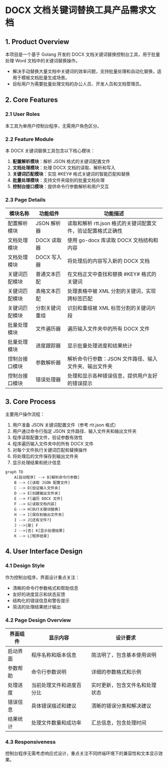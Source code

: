 # DOCX 文档关键词替换工具产品需求文档

## 1. Product Overview

本项目是一个基于 Golang 开发的 DOCX 文档关键词替换控制台工具，用于批量处理 Word 文档中的关键词替换操作。
- 解决手动替换大量文档中关键词的效率问题，支持批量处理和自动化替换，适用于模板文档批量生成场景。
- 目标用户为需要批量处理文档的办公人员、开发人员和文档管理员。

## 2. Core Features

### 2.1 User Roles

本工具为单用户控制台程序，无需用户角色区分。

### 2.2 Feature Module

本 DOCX 关键词替换工具包含以下核心模块：
1. **配置解析模块**：解析 JSON 格式的关键词配置文件
2. **文档处理模块**：处理 DOCX 文档的读取、解析和写入
3. **关键词匹配模块**：实现 #KEY# 格式关键词的智能匹配和替换
4. **批量处理模块**：支持文件夹级别的批量文档处理
5. **控制台接口模块**：提供命令行参数解析和用户交互

### 2.3 Page Details

| 模块名称 | 功能组件 | 功能描述 |
|----------|----------|----------|
| 配置解析模块 | JSON 解析器 | 读取和解析 rtt.json 格式的关键词配置文件，验证配置格式正确性 |
| 文档处理模块 | DOCX 读取器 | 使用 go-docx 库读取 DOCX 文档结构和内容 |
| 文档处理模块 | DOCX 写入器 | 将处理后的内容写入新的 DOCX 文档 |
| 关键词匹配模块 | 普通文本匹配 | 在文档正文中查找和替换 #KEY# 格式的关键词 |
| 关键词匹配模块 | 表格文本匹配 | 处理表格中被 XML 分割的关键词，实现跨标签匹配 |
| 关键词匹配模块 | 分割关键词重组 | 识别和重组被 XML 标签分割的关键词片段 |
| 批量处理模块 | 文件遍历器 | 遍历输入文件夹中的所有 DOCX 文件 |
| 批量处理模块 | 进度跟踪器 | 显示批量处理进度和结果统计 |
| 控制台接口模块 | 参数解析器 | 解析命令行参数：JSON 文件路径、输入文件夹、输出文件夹 |
| 控制台接口模块 | 错误处理器 | 处理和显示各种错误信息，提供用户友好的错误提示 |

## 3. Core Process

主要用户操作流程：
1. 用户准备 JSON 关键词配置文件（参考 rtt.json 格式）
2. 用户通过命令行指定 JSON 文件路径、输入文件夹和输出文件夹
3. 程序读取配置文件，验证参数有效性
4. 程序遍历输入文件夹中的所有 DOCX 文件
5. 对每个文件执行关键词匹配和替换操作
6. 将处理后的文件保存到输出文件夹
7. 显示处理结果和统计信息

```mermaid
graph TD
    A[启动程序] --> B[解析命令行参数]
    B --> C[读取 JSON 配置文件]
    C --> D[验证输入文件夹]
    D --> E[创建输出文件夹]
    E --> F[遍历 DOCX 文件]
    F --> G[读取文档内容]
    G --> H[执行关键词替换]
    H --> I[保存到输出文件夹]
    I --> J{还有文件?}
    J -->|是| F
    J -->|否| K[显示处理结果]
    K --> L[程序结束]
```

## 4. User Interface Design

### 4.1 Design Style

作为控制台程序，界面设计重点关注：
- 清晰的命令行参数格式和帮助信息
- 友好的进度显示和状态反馈
- 结构化的错误信息和警告提示
- 简洁的处理结果统计输出

### 4.2 Page Design Overview

| 界面组件 | 显示内容 | 设计要求 |
|----------|----------|----------|
| 启动界面 | 程序名称和版本信息 | 简洁明了，包含基本使用说明 |
| 参数帮助 | 命令行参数说明 | 详细的参数格式和示例 |
| 处理进度 | 当前处理文件和进度百分比 | 实时更新，包含文件名和处理状态 |
| 错误信息 | 具体错误描述和建议 | 清晰的错误分类和解决建议 |
| 结果统计 | 处理文件数量和成功率 | 汇总信息，包含处理时间 |

### 4.3 Responsiveness

控制台程序无需考虑响应式设计，重点关注不同终端环境下的兼容性和文本显示效果。